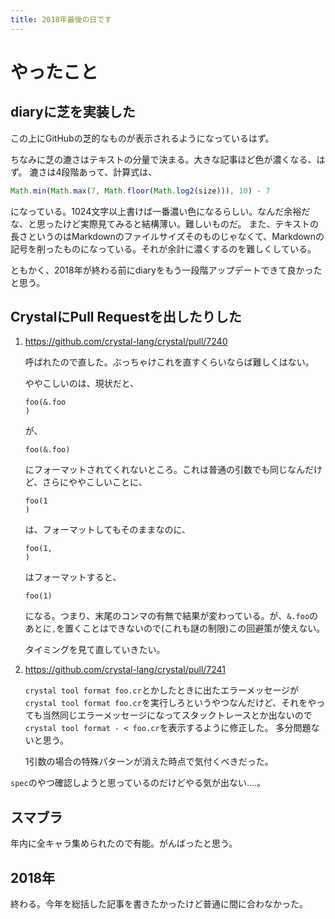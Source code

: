 ```yaml
---
title: 2018年最後の日です
---
```


# やったこと

## diaryに芝を実装した

この上にGitHubの芝的なものが表示されるようになっているはず。

ちなみに芝の漉さはテキストの分量で決まる。大きな記事ほど色が濃くなる、はず。
漉さは4段階あって、計算式は、

```javascript
Math.min(Math.max(7, Math.floor(Math.log2(size))), 10) - 7
```

になっている。1024文字以上書けば一番濃い色になるらしい。なんだ余裕だな、と思ったけど実際見てみると結構薄い。難しいものだ。
また、テキストの長さというのはMarkdownのファイルサイズそのものじゃなくて、Markdownの記号を削ったものになっている。それが余計に濃くするのを難しくしている。

ともかく、2018年が終わる前にdiaryをもう一段階アップデートできて良かったと思う。

## CrystalにPull Requestを出したりした

1. https://github.com/crystal-lang/crystal/pull/7240

   呼ばれたので直した。ぶっちゃけこれを直すくらいならば難しくはない。
   
   ややこしいのは、現状だと、
   
   ```crystal
   foo(&.foo
   )
   ```
   
   が、
   
   ```crystal
   foo(&.foo)
   ```
   
   にフォーマットされてくれないところ。これは普通の引数でも同じなんだけど、さらにややこしいことに、
   
   ```crystal
   foo(1
   )
   ```
   
   は、フォーマットしてもそのままなのに、
   
   ```crystal
   foo(1,
   )
   ```
   
   はフォーマットすると、
   
   ```crystal
   foo(1)
   ```
   
   になる。つまり、末尾のコンマの有無で結果が変わっている。が、`&.foo`のあとに`,`を置くことはできないので(これも謎の制限)この回避策が使えない。
   
   タイミングを見て直していきたい。

2. https://github.com/crystal-lang/crystal/pull/7241

   `crystal tool format foo.cr`とかしたときに出たエラーメッセージが`crystal tool format foo.cr`を実行しろというやつなんだけど、それをやっても当然同じエラーメッセージになってスタックトレースとか出ないので`crystal tool format - < foo.cr`を表示するように修正した。
   多分問題ないと思う。
   
   1引数の場合の特殊パターンが消えた時点で気付くべきだった。

`spec`のやつ確認しようと思っているのだけどやる気が出ない‥‥。

## スマブラ

年内に全キャラ集められたので有能。がんばったと思う。

## 2018年

終わる。今年を総括した記事を書きたかったけど普通に間に合わなかった。
